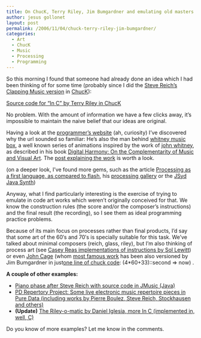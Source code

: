 ```yaml
---
title: On ChucK, Terry Riley, Jim Bumgardner and emulating old masters through code
author: jesus gollonet
layout: post
permalink: /2006/11/04/chuck-terry-riley-jim-bumgardner/
categories:
  - Art
  - ChucK
  - Music
  - Processing
  - Programming
---
```

So this morning I found that someone had already done an idea which I had been thinking of for some time (probably since I did the [Steve Reich&#8217;s Clapping Music version][1] in [ChucK][2]):

[Source code for &#8220;In C&#8221; by Terry Riley in ChucK][3]

No problem. With the amount of information we have a few clicks away, it&#8217;s impossible to maintain the naive belief that our ideas are original.

Having a look at the [programmer&#8217;s website][4] (ah, curiosity) I&#8217;ve discovered why the url sounded so familiar: He&#8217;s also the man behind [whitney music box][5], a well known series of animations inspired by the work of [john whitney][6], as described in his book [Digital Harmony: On the Complementarity of Music and Visual Art][7]. The [post explaining the work][8] is worth a look.

(on a deeper look, I&#8217;ve found more gems, such as the article [Processing as a first language, as compared to flash][9], his [processing gallery][10] or the [JSyd Java Synth][11])

Anyway, what I find particularly interesting is the exercise of trying to emulate in code art works which weren&#8217;t originally conceived for that. We know the construction rules (the score and/or the composer&#8217;s instructions) and the final result (the recording), so I see them as ideal programming practice problems. 

Because of its main focus on processes rather than final products, I&#8217;d say that some art of the 60&#8242;s and 70&#8242;s is specially suitable for this task. We&#8217;ve talked about minimal composers (reich, glass, riley), but I&#8217;m also thinking of process art (see [Casey Reas implementations of instructions by Sol Lewitt][12]) or even [John Cage][13] (whom [most famous work][14] has been also versioned by Jim Bumgardner in just[one line of chuck code][15]: (4*60+33)::second => now) .

**A couple of other examples:**

*   [Piano phase after Steve Reich with source code in JMusic (Java)][16]
*   [PD Repertory Project: Some live electronic music repertoire pieces in Pure Data (including works by Pierre Boulez, Steve Reich, Stockhausen and others)][17]
*   **(Update)** [The Riley-o-matic by Daniel Iglesia, more In C (implemented in, well, C)][18]

Do you know of more examples? Let me know in the comments.

 [1]: http://www.jesusgollonet.com/blog/2006/07/25/unclapping-music/
 [2]: http://chuck.cs.princeton.edu/
 [3]: http://electro-music.com/forum/viewtopic.php?t=14237&#038;sid=dbb3ada88a20169e90ee4ce45d79f105
 [4]: http://www.krazydad.com/
 [5]: http://www.coverpop.com/whitney/
 [6]: http://en.wikipedia.org/wiki/John_Whitney_%28animator%29
 [7]: http://www.amazon.com/Digital-Harmony-Complementarity-Music-Visual/dp/007070015X
 [8]: http://www.krazydad.com/blog/2006/04/23/visual-harmony/
 [9]: http://www.krazydad.com/blog/2006/02/15/processing-as-a-first-language/
 [10]: http://www.krazydad.com/p5/
 [11]: http://www.krazydad.com/blog/2006/07/27/jsyd-java-software-synthesizer-now-in-beta/
 [12]: http://artport.whitney.org/commissions/softwarestructures/text.html
 [13]: http://en.wikipedia.org/wiki/John_Cage
 [14]: http://en.wikipedia.org/wiki/Four_Minutes_Thirty_Three_Seconds
 [15]: http://electro-music.com/forum/viewtopic.php?t=13512
 [16]: http://jmusic.ci.qut.edu.au/jmtutorial/PianoPhase.html
 [17]: http://crca.ucsd.edu/~msp/pdrp/latest/doc/
 [18]: http://music.columbia.edu/~daniglesia/research/riley-o-matic/